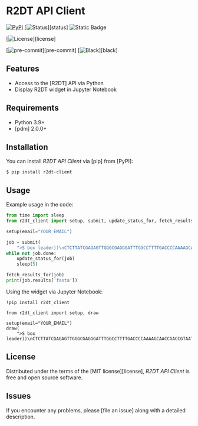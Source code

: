 # R2DT API Client

[![PyPI](https://img.shields.io/pypi/v/r2dt-client.svg)][pypi_]
[![Status](https://img.shields.io/pypi/status/r2dt-client.svg)][status]
![Static Badge](https://img.shields.io/badge/Python_version-3.9%2B-blue)

[![License](https://img.shields.io/pypi/l/r2dt-client)][license]

[![pre-commit](https://img.shields.io/badge/pre--commit-enabled-brightgreen?logo=pre-commit&logoColor=white)][pre-commit]
[![Black](https://img.shields.io/badge/code%20style-black-000000.svg)][black]

[pypi_]: https://pypi.org/project/r2dt-client/
[CI]: https://github.com/anayden/r2dt-client/actions

## Features

- Access to the [R2DT] API via Python
- Display R2DT widget in Jupyter Notebook

## Requirements

- Python 3.9+
- [pdm] 2.0.0+

## Installation

You can install _R2DT API Client_ via [pip] from [PyPI]:

```console
$ pip install r2dt-client
```

## Usage

Example usage in the code:

```python
from time import sleep
from r2dt_client import setup, submit, update_status_for, fetch_results_for

setup(email="YOUR_EMAIL")

job = submit(
    ">S box leader))\nCTCTTATCGAGAGTTGGGCGAGGGATTTGGCCTTTTGACCCCAAAAGCAACCGACCGTAATTCCATTGTGAAATGGGGCGCATTTTTTTCGCGCCGAGACGCTGGTCTCTTAAGGCACGGTGCTAATTCCATTCAGATCTGATCTGAGAGATAAGAG")
while not job.done:
    update_status_for(job)
    sleep(5)

fetch_results_for(job)
print(job.results['fasta'])
```

Using the widget via Jupyter Notebook:

```jupyter
!pip install r2dt_client

from r2dt_client import setup, draw

setup(email="YOUR_EMAIL")
draw(
    ">S box leader))\nCTCTTATCGAGAGTTGGGCGAGGGATTTGGCCTTTTGACCCCAAAAGCAACCGACCGTAATTCCATTGTGAAATGGGGCGCATTTTTTTCGCGCCGAGACGCTGGTCTCTTAAGGCACGGTGCTAATTCCATTCAGATCTGATCTGAGAGATAAGAG")
```

## License

Distributed under the terms of the [MIT license][license],
_R2DT API Client_ is free and open source software.

## Issues

If you encounter any problems,
please [file an issue] along with a detailed description.